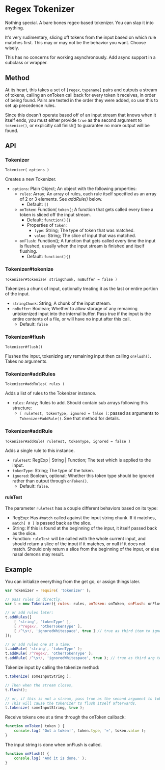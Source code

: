 Regex Tokenizer
===============

Nothing special.  A bare bones regex-based tokenizer.  You can slap it into anything.

It's very rudimentary, slicing off tokens from the input based on which rule matches first.  This may or may not be the behavior you want.  Choose wisely.

This has no concerns for working asynchronously.  Add async support in a subclass or wrapper.



Method
------

At its heart, this takes a set of `[regex,typename]` pairs and outputs a stream of tokens, calling an onToken call back for every token it receives, in order of being found.  Pairs are tested in the order they were added, so use this to set up precedence rules.

Since this doesn't operate based off of an input stream that knows when it itself ends, you must either provide `true` as the second argument to `tokenize()`, or explicitly call finish() to guarantee no more output will be found.



API
---

### Tokenizer

```
Tokenizer( options )
```

Creates a new Tokenizer.

- `options`: Plain Object; An object with the following properties:
	- `rules`: Array; An array of rules, each rule itself specified as an array of 2 or 3 elements.  See *addRule()* below.
		- Default: `[]`
	- `onToken`: Function( `token` ); A function that gets called every time a token is sliced off the input stream.
		- Default: `function(){}`
		- Properties of `token`:
			- `type`: String; The type of token that was matched.
			- `value`: String; The slice of input that was matched.
	- `onFlush`: Function(); A function that gets called every time the input is flushed, usually when the input stream is finished and itself flushing.
		- Default: `function(){}`



### Tokenizer#tokenize

```
Tokenizer#tokenize( stringChunk, noBuffer = false )
```

Tokenizes a chunk of input, optionally treating it as the last or entire portion of the input.

- `stringChunk`: String; A chunk of the input stream.
- `noBuffer`: Boolean; Whether to allow storage of any remaining untokenized input into the internal buffer.  Pass true if the input is the entire contents of a file, or will have no input after this call.
	- Default: `false`



### Tokenizer#flush

```
Tokenizer#flush()
```

Flushes the input, tokenizing any remaining input then calling `onFlush()`.  Takes no arguments.



### Tokenizer#addRules

```
Tokenizer#addRules( rules )
```

Adds a list of rules to the Tokenizer instance.

- `rules`: Array; Rules to add.  Should contain sub arrays following this structure:
	- `[ ruleTest, tokenType, ignored = false ]`: passed as arguments to `Tokenizer#addRule()`.  See that method for details.



### Tokenizer#addRule

```
Tokenizer#addRule( ruleTest, tokenType, ignored = false )
```

Adds a single rule to this instance.

- `ruleTest`: RegExp | String | Function; The test which is applied to the input.
- `tokenType`: String; The type of the token.
- `ignored`: Boolean, optional; Whether this token type should be ignored rather than output through `onToken()`.
	- Default: `false`.

#### ruleTest

The parameter `ruleTest` has a couple different behaviors based on its type:
- RegExp: Has `#match` called against the input string chunk.  If it matches, `match[ 0 ]` is passed back as the slice.
- String: If this is found at the beginning of the input, it itself passed back as the slice.
- Function: `ruleTest` will be called with the whole current input, and should return a slice of the input if it matches, or null if it does not match.  Should only return a slice from the beginning of the input, or else nasal demons may result.



Example
-------

You can initialize everything from the get go, or assign things later.

```javascript
var Tokenizer = require( 'tokenizer' );

// pass rules in directly.
var t = new Tokenizer({ rules: rules, onToken: onToken, onFlush: onFlush });

// or add rules later:
t.addRules([
	[ 'string', 'tokenType' ],
	[ /^regex/, 'otherTokenType' ],
	[ /^\s+/, 'ignoredWhitespace', true ] // true as third item to ignore.
]);

// or add rules one at a time:
t.addRule( 'string', 'tokenType' );
t.addRule( /^regex/, 'otherTokenType' );
t.addRule( /^\s+/, 'ignoredWhitespace', true ); // true as third arg to ignore.
```

Tokenize input by calling the tokenize method:

```javascript
t.tokenize( someInputString );

// Then when the stream closes,
t.flush();

// or, if this is not a stream, pass true as the second argument to tokenize().
// This will cause the tokenizer to flush itself afterwards.
t.tokenize( someInputString, true );
```

Receive tokens one at a time through the onToken callback:

```javascript
function onToken( token ) {
	console.log( 'Got a token!', token.type, '=', token.value );
}
```

The input string is done when onFlush is called.

```javascript
function onFlush() {
	console.log( 'And it is done.' );
}
```
